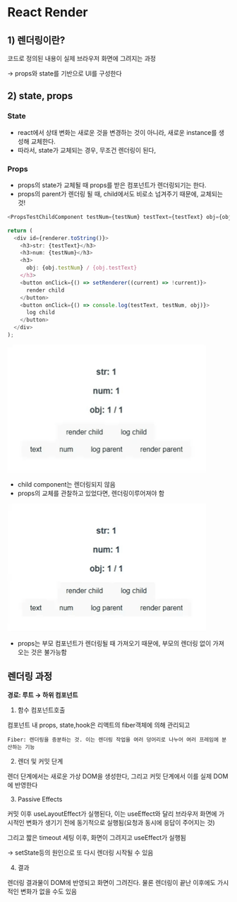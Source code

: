 # React Render

## 1) 렌더링이란?

코드로 정의된 내용이 실제 브라우저 화면에 그려지는 과정

→ props와 state를 기반으로 UI를 구성한다

## 2) state, props

### State

- react에서 상태 변화는 새로운 것을 변경하는 것이 아니라, 새로운 instance를 생성해 교체한다.
- 따라서, state가 교체되는 경우, 무조건 렌더링이 된다,

### Props

- props의 state가 교체될 때 props를 받은 컴포넌트가 렌더링되기는 한다.
- props의 parent가 렌더링 될 때, child에서도 비로소 넘겨주기 때문에, 교체되는 것!

```javascript
<PropsTestChildComponent testNum={testNum} testText={testText} obj={obj} />
```

```javascript
return (
  <div id={renderer.toString()}>
    <h3>str: {testText}</h3>
    <h3>num: {testNum}</h3>
    <h3>
      obj: {obj.testNum} / {obj.testText}
    </h3>
    <button onClick={() => setRenderer((current) => !current)}>
      render child
    </button>
    <button onClick={() => console.log(testText, testNum, obj)}>
      log child
    </button>
  </div>
);
```

![gif](./1.gif)

- child component는 렌더링되지 않음
- props의 교체를 관찰하고 있었다면, 렌더링이루어져야 함

![gif](./2.gif)

- props는 부모 컴포넌트가 렌더링될 때 가져오기 때문에, 부모의 렌더링 없이 가져오는 것은 불가능함

## 렌더링 과정

**경로: 루트 → 하위 컴포넌트**

1. 함수 컴포넌트호출

컴포넌트 내 props, state,hook은 리액트의 fiber객체에 의해 관리되고

```
Fiber: 렌더링을 증분하는 것. 이는 렌더링 작업을 여러 덩어리로 나누어 여러 프레임에 분산하는 기능
```

2. 렌더 및 커밋 단계

렌더 단계에서는 새로운 가상 DOM을 생성한다, 그리고 커밋 단계에서 이를 실제 DOM에 반영한다

3. Passive Effects

커밋 이후 useLayoutEffect가 실행된다, 이는 useEffect와 달리 브라우저 화면에 가시적인 변화가 생기기 전에 동기적으로 실행됨(요청과 동시에 응답이 주어지는 것)

그리고 짧은 timeout 세팅 이후, 화면이 그려지고 useEffect가 실행됨

→ setState등의 원인으로 또 다시 렌더링 시작될 수 있음

4. 결과

렌더링 결과물이 DOM에 반영되고 화면이 그려진다. 물론 렌더링이 끝난 이후에도 가시적인 변화가 없을 수도 있음
